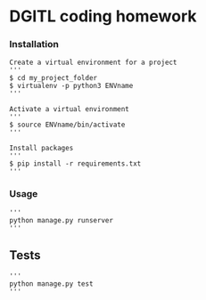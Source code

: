 DGITL coding homework
=====================

### Installation
	
	Create a virtual environment for a project
	'''
	$ cd my_project_folder
	$ virtualenv -p python3 ENVname
	'''

	Activate a virtual environment
	'''
	$ source ENVname/bin/activate
	'''

	Install packages
	'''
    $ pip install -r requirements.txt
    '''
### Usage
	'''
    python manage.py runserver
    '''
## Tests
	'''
	python manage.py test
	'''